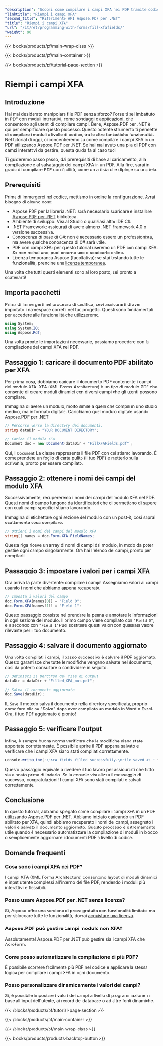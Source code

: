 ```yaml
---
"description": "Scopri come compilare i campi XFA nei PDF tramite codice sorgente utilizzando Aspose.PDF per .NET con questo tutorial passo passo. Scopri strumenti di manipolazione PDF semplici e potenti."
"linktitle": "Riempi i campi XFA"
"second_title": "Riferimento API Aspose.PDF per .NET"
"title": "Riempi i campi XFA"
"url": "/it/net/programming-with-forms/fill-xfafields/"
"weight": 90
---
```


{{< blocks/products/pf/main-wrap-class >}}

{{< blocks/products/pf/main-container >}}

{{< blocks/products/pf/tutorial-page-section >}}

# Riempi i campi XFA

## Introduzione

Hai mai desiderato manipolare file PDF senza sforzo? Forse ti sei imbattuto in PDF con moduli interattivi, come sondaggi o applicazioni, che consentono agli utenti di compilare campi. Bene, Aspose.PDF per .NET è qui per semplificare questo processo. Questo potente strumento ti permette di compilare i moduli a livello di codice, tra le altre fantastiche funzionalità. Nel tutorial di oggi, ci concentreremo su come compilare i campi XFA in un PDF utilizzando Aspose.PDF per .NET. Se hai mai avuto una pila di PDF con campi interattivi da gestire, questa guida fa al caso tuo!

Ti guideremo passo passo, dai prerequisiti di base al caricamento, alla compilazione e al salvataggio dei campi XFA in un PDF. Alla fine, sarai in grado di compilare PDF con facilità, come un artista che dipinge su una tela.

## Prerequisiti

Prima di immergerci nel codice, mettiamo in ordine la configurazione. Avrai bisogno di alcune cose:

- Aspose.PDF per la libreria .NET: sarà necessario scaricare e installare [Aspose.PDF per .NET](https://releases.aspose.com/pdf/net/) biblioteca.
- Ambiente di sviluppo: Visual Studio o qualsiasi altro IDE C#.
- .NET Framework: assicurati di avere almeno .NET Framework 4.0 o versione successiva.
- Conoscenza di base di C#: non è necessario essere un professionista, ma avere qualche conoscenza di C# sarà utile.
- PDF con campi XFA: per questo tutorial useremo un PDF con campi XFA. Se non ne hai uno, puoi crearne uno o scaricarlo online.
- Licenza temporanea Aspose (facoltativa): se stai testando tutte le funzionalità, prendine una [licenza temporanea](https://purchase.aspose.com/temporary-license/).

Una volta che tutti questi elementi sono al loro posto, sei pronto a scatenarti!

## Importa pacchetti

Prima di immergerti nel processo di codifica, devi assicurarti di aver importato i namespace corretti nel tuo progetto. Questi sono fondamentali per accedere alle funzionalità che utilizzeremo.

```csharp
using System;
using System.IO;
using Aspose.Pdf;
```

Una volta pronte le importazioni necessarie, possiamo procedere con la compilazione dei campi XFA nel PDF.

## Passaggio 1: caricare il documento PDF abilitato per XFA

Per prima cosa, dobbiamo caricare il documento PDF contenente i campi del modulo XFA. XFA (XML Forms Architecture) è un tipo di modulo PDF che consente di creare moduli dinamici con diversi campi che gli utenti possono compilare.

Immagina di avere un modulo, molto simile a quelli che compili in uno studio medico, ma in formato digitale. Carichiamo quel modulo digitale usando Aspose.PDF per .NET.

```csharp
// Percorso verso la directory dei documenti.
string dataDir = "YOUR DOCUMENT DIRECTORY";

// Carica il modulo XFA
Document doc = new Document(dataDir + "FillXFAFields.pdf");
```

Qui, il `Document` La classe rappresenta il file PDF con cui stiamo lavorando. È come prendere un foglio di carta pulito (il tuo PDF) e metterlo sulla scrivania, pronto per essere compilato.

## Passaggio 2: ottenere i nomi dei campi del modulo XFA

Successivamente, recupereremo i nomi dei campi del modulo XFA nel PDF. Questi nomi di campo fungono da identificatori che ci permettono di sapere con quali campi specifici stiamo lavorando.

Immagina di etichettare ogni sezione del modulo con un post-it, così saprai esattamente cosa compilare.

```csharp
// Ottieni i nomi dei campi del modulo XFA
string[] names = doc.Form.XFA.FieldNames;
```

Questa riga riceve un array di nomi di campi dal modulo, in modo da poter gestire ogni campo singolarmente. Ora hai l'elenco dei campi, pronto per compilarli.

## Passaggio 3: impostare i valori per i campi XFA

Ora arriva la parte divertente: compilare i campi! Assegniamo valori ai campi usando i nomi che abbiamo appena recuperato.

```csharp
// Imposta i valori del campo
doc.Form.XFA[names[0]] = "Field 0";
doc.Form.XFA[names[1]] = "Field 1";
```

Questo passaggio consiste nel prendere la penna e annotare le informazioni in ogni sezione del modulo. Il primo campo viene compilato con `"Field 0"`, e il secondo con `"Field 1"`Puoi sostituire questi valori con qualsiasi valore rilevante per il tuo documento.

## Passaggio 4: salvare il documento aggiornato

Una volta compilati i campi, il passo successivo è salvare il PDF aggiornato. Questo garantisce che tutte le modifiche vengano salvate nel documento, così da poterlo consultare o condividere in seguito.

```csharp
// Definisci il percorso del file di output
dataDir = dataDir + "Filled_XFA_out.pdf";

// Salva il documento aggiornato
doc.Save(dataDir);
```

IL `Save` Il metodo salva il documento nella directory specificata, proprio come fare clic su "Salva" dopo aver compilato un modulo in Word o Excel. Ora, il tuo PDF aggiornato è pronto!

## Passaggio 5: verificare l'output

Infine, è sempre buona norma verificare che le modifiche siano state apportate correttamente. È possibile aprire il PDF appena salvato e verificare che i campi XFA siano stati compilati correttamente.

```csharp
Console.WriteLine("\nXFA fields filled successfully.\nFile saved at " + dataDir);
```

Questo passaggio equivale a rivedere il tuo lavoro per assicurarti che tutto sia a posto prima di inviarlo. Se la console visualizza il messaggio di successo, congratulazioni! I campi XFA sono stati compilati e salvati correttamente.

## Conclusione

In questo tutorial, abbiamo spiegato come compilare i campi XFA in un PDF utilizzando Aspose.PDF per .NET. Abbiamo iniziato caricando un PDF abilitato per XFA, quindi abbiamo recuperato i nomi dei campi, assegnato i valori e salvato il documento aggiornato. Questo processo è estremamente utile quando è necessario automatizzare la compilazione di moduli in blocco o semplicemente aggiornare i documenti PDF a livello di codice.

## Domande frequenti

### Cosa sono i campi XFA nei PDF?
I campi XFA (XML Forms Architecture) consentono layout di moduli dinamici e input utente complessi all'interno dei file PDF, rendendo i moduli più interattivi e flessibili.

### Posso usare Aspose.PDF per .NET senza licenza?
Sì, Aspose offre una versione di prova gratuita con funzionalità limitate, ma per sbloccare tutte le funzionalità, dovrai [acquistare una licenza](https://purchase.aspose.com/buy).

### Aspose.PDF può gestire campi modulo non XFA?
Assolutamente! Aspose.PDF per .NET può gestire sia i campi XFA che AcroForm.

### Come posso automatizzare la compilazione di più PDF?
È possibile scorrere facilmente più PDF nel codice e applicare la stessa logica per compilare i campi XFA in ogni documento.

### Posso personalizzare dinamicamente i valori dei campi?
Sì, è possibile impostare i valori dei campi a livello di programmazione in base all'input dell'utente, ai record del database o ad altre fonti dinamiche.

{{< /blocks/products/pf/tutorial-page-section >}}

{{< /blocks/products/pf/main-container >}}

{{< /blocks/products/pf/main-wrap-class >}}

{{< blocks/products/products-backtop-button >}}